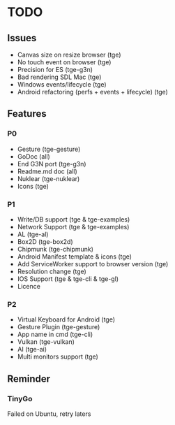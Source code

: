 # TODO
## Issues
 * Canvas size on resize browser (tge)
 * No touch event on browser (tge)
 * Precision for ES (tge-g3n)
 * Bad rendering SDL Mac (tge)
 * Windows events/lifecycle (tge)
 * Android refactoring (perfs + events + lifecycle) (tge)

## Features
### P0
* Gesture (tge-gesture)
* GoDoc (all)
* End G3N port (tge-g3n)
* Readme.md doc (all)
* Nuklear (tge-nuklear)
* Icons (tge)

### P1
* Write/DB support (tge & tge-examples)
* Network Support (tge & tge-examples)
* AL (tge-al)
* Box2D (tge-box2d)
* Chipmunk (tge-chipmunk)
* Android Manifest template & icons (tge)
* Add ServiceWorker support to browser version (tge)
* Resolution change (tge)
* IOS Support (tge & tge-cli & tge-gl)
* Licence

### P2
* Virtual Keyboard for Android (tge)
* Gesture Plugin (tge-gesture)
* App name in cmd (tge-cli)
* Vulkan (tge-vulkan)
* AI (tge-ai)
* Multi monitors support (tge)

## Reminder
### TinyGo
Failed on Ubuntu, retry laters
